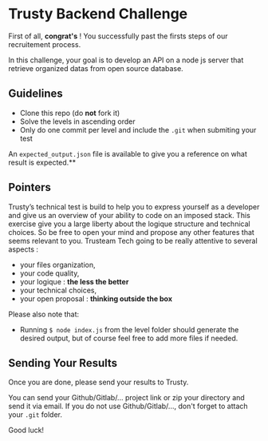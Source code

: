 # Trusty Backend Challenge

First of all, **congrat's** ! You successfully past the firsts steps of our recruitement process. 

In this challenge, your goal is to develop an API on a node js server that retrieve organized datas from open source database.

## Guidelines

- Clone this repo (do **not** fork it)
- Solve the levels in ascending order
- Only do one commit per level and include the `.git` when submiting your test

An `expected_output.json` file is available to give you a reference on what result is expected.**

## Pointers

Trusty’s technical test is build to help you to express yourself as a developer and give us an overview of your ability to code on an imposed stack. This exercise give you a large liberty about the logique structure and technical choices. So be free to open your mind and propose any other features that seems relevant to you. Trusteam Tech going to be really attentive to several aspects :
- your files organization,
- your code quality,
- your logique :  **the less the better**
- your technical choices,
- your open proposal : **thinking outside the box**

Please also note that:
- Running `$ node index.js` from the level folder should generate the desired output, but of course feel free to add more files if needed.

## Sending Your Results

Once you are done, please send your results to Trusty.

You can send your Github/Gitlab/... project link or zip your directory and send it via email.
If you do not use Github/Gitlab/..., don't forget to attach your `.git` folder.

Good luck!